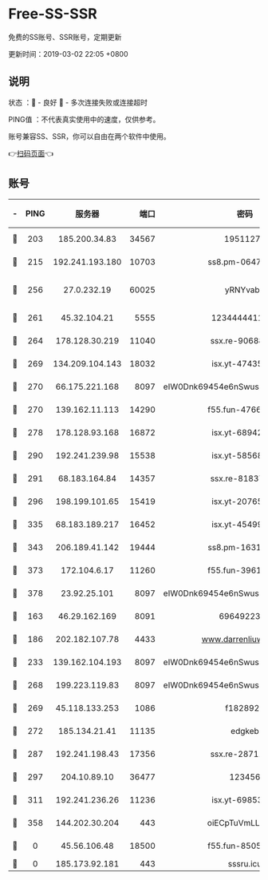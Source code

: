 # Free-SS-SSR

免费的SS账号、SSR账号，定期更新

更新时间：2019-03-02 22:05 +0800

## 说明

状态     ：🙂 - 良好 🙁 - 多次连接失败或连接超时

PING值   ：不代表真实使用中的速度，仅供参考。

账号兼容SS、SSR，你可以自由在两个软件中使用。

👉[扫码页面](https://liesauer.github.io/free-ss-ssr.github.io/)👈

## 账号

|-|PING|服务器|端口|密码|加密方式|区域|
|:----:|:----:|:-----:|-----:|:----:|:----:|:----:|
|🙂|203|185.200.34.83|34567|19511276|aes-256-cfb|US|
|🙂|215|192.241.193.180|10703|ss8.pm-06476648|aes-256-cfb|US|
|🙂|256|27.0.232.19|60025|yRNYvabB|xchacha20-ietf-poly1305|HK|
|🙂|261|45.32.104.21|5555|1234444411111|aes-256-cfb|SG|
|🙂|264|178.128.30.219|11040|ssx.re-90688619|aes-256-cfb|SG|
|🙂|269|134.209.104.143|18032|isx.yt-47435450|aes-256-cfb|SG|
|🙂|270|66.175.221.168|8097|eIW0Dnk69454e6nSwuspv9DmS201tQ0D|aes-256-cfb|US|
|🙂|270|139.162.11.113|14290|f55.fun-47666112|aes-256-cfb|SG|
|🙂|278|178.128.93.168|16872|isx.yt-68942633|aes-256-cfb|SG|
|🙂|290|192.241.239.98|15538|isx.yt-58568781|aes-256-cfb|US|
|🙂|291|68.183.164.84|14357|ssx.re-81837624|aes-256-cfb|US|
|🙂|296|198.199.101.65|15419|isx.yt-20765737|aes-256-cfb|US|
|🙂|335|68.183.189.217|16452|isx.yt-45499514|aes-256-cfb|SG|
|🙂|343|206.189.41.142|19444|ss8.pm-16317279|aes-256-cfb|SG|
|🙂|373|172.104.6.17|11260|f55.fun-39616774|aes-256-cfb|US|
|🙂|378|23.92.25.101|8097|eIW0Dnk69454e6nSwuspv9DmS201tQ0D|aes-256-cfb|US|
|🙂|163|46.29.162.169|8091|6964922356|aes-256-cfb|RU|
|🙂|186|202.182.107.78|4433|www.darrenliuwei.com|aes-256-cfb|JP|
|🙂|233|139.162.104.193|8097|eIW0Dnk69454e6nSwuspv9DmS201tQ0D|aes-256-cfb|JP|
|🙂|268|199.223.119.83|8097|eIW0Dnk69454e6nSwuspv9DmS201tQ0D|aes-256-cfb|US|
|🙂|269|45.118.133.253|1086|f1828920|aes-256-cfb|SG|
|🙂|272|185.134.21.41|11135|edgkeb|aes-256-cfb|GB|
|🙂|287|192.241.198.43|17356|ssx.re-28711646|aes-256-cfb|US|
|🙂|297|204.10.89.10|36477|123456|aes-256-cfb|US|
|🙂|311|192.241.236.26|11236|isx.yt-69853329|aes-256-cfb|US|
|🙂|358|144.202.30.204|443|oiECpTuVmLLxk4Ts|aes-256-cfb|US|
|🙁|0|45.56.106.48|18500|f55.fun-85055733|aes-256-cfb|US|
|🙁|0|185.173.92.181|443|sssru.icu|rc4-md5|RU|
